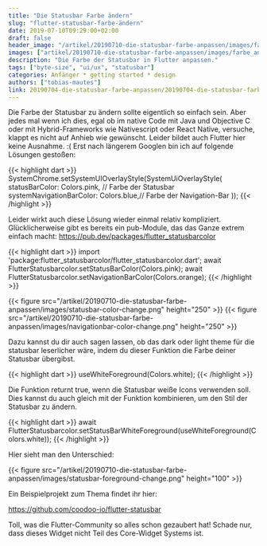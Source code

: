 ```yaml
---
title: "Die Statusbar Farbe ändern"
slug: "flutter-statusbar-farbe-ändern"
date: 2019-07-10T09:29:00+02:00
draft: false
header_image: "/artikel/20190710-die-statusbar-farbe-anpassen/images/farbe_anpassen.jpg"
images: ["artikel/20190710-die-statusbar-farbe-anpassen/images/farbe_anpassen.jpg"]
description: "Die Farbe der Statusbar in Flutter anpassen."
tags: ["byte-size", "ui/ux", "statusbar"]
categories: Anfänger * getting started * design
authors: ["tobias-mautes"]
link: 20190704-die-statusbar-farbe-anpassen/20190704-die-statusbar-farbe-anpassen.md
---
```

Die Farbe der Statusbar zu ändern sollte eigentlich so einfach sein. Aber jedes mal wenn ich dies, egal ob im native Code mit Java und Objective C oder mit Hybrid-Frameworks wie Nativescript oder React Native, versuche, klappt es nicht auf Anhieb wie gewünscht. Leider bildet auch Flutter hier keine Ausnahme. :( Erst nach längerem Googlen bin ich auf folgende Lösungen gestoßen:

{{< highlight dart >}}
SystemChrome.setSystemUIOverlayStyle(SystemUiOverlayStyle(
    statusBarColor: Colors.pink, // Farbe der Statusbar
    systemNavigationBarColor: Colors.blue,// Farbe der Navigation-Bar
));
{{< /highlight >}}

Leider wirkt auch diese Lösung wieder einmal relativ kompliziert. Glücklicherweise gibt es bereits ein pub-Module, das das Ganze extrem einfach macht:
https://pub.dev/packages/flutter_statusbarcolor

{{< highlight dart >}}
import 'package:flutter_statusbarcolor/flutter_statusbarcolor.dart';
await FlutterStatusbarcolor.setStatusBarColor(Colors.pink);
await FlutterStatusbarcolor.setNavigationBarColor(Colors.orange);
{{< /highlight >}}

{{< figure src="/artikel/20190710-die-statusbar-farbe-anpassen/images/statusbar-color-change.png" height="250"  >}}
{{< figure src="/artikel/20190710-die-statusbar-farbe-anpassen/images/navigationbar-color-change.png" height="250"  >}}

Dazu kannst du dir auch sagen lassen, ob das dark oder light theme für die statusbar leserlicher wäre, indem du dieser Funktion die Farbe deiner Statusbar übergibst.

{{< highlight dart >}}
useWhiteForeground(Colors.white);
{{< /highlight >}}

Die Funktion returnt true, wenn die Statusbar weiße Icons verwenden soll. Dies kannst du auch gleich mit der Funktion kombinieren, um den Stil der Statusbar zu ändern.

{{< highlight dart >}}
await FlutterStatusbarcolor.setStatusBarWhiteForeground(useWhiteForeground(Colors.white));
{{< /highlight >}}

Hier sieht man den Unterschied:

{{< figure src="/artikel/20190710-die-statusbar-farbe-anpassen/images/statusbar-foreground-change.png" height="100" >}}

Ein Beispielprojekt zum Thema findet ihr hier:

https://github.com/coodoo-io/flutter-statusbar

Toll, was die Flutter-Community so alles schon gezaubert hat! Schade nur, dass dieses Widget nicht Teil des Core-Widget Systems ist.